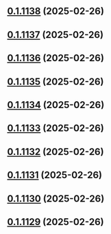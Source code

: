 ## [0.1.1138](https://github.com/binary-braids/terraform-oracle/compare/v0.1.1137...v0.1.1138) (2025-02-26)



## [0.1.1137](https://github.com/binary-braids/terraform-oracle/compare/v0.1.1136...v0.1.1137) (2025-02-26)



## [0.1.1136](https://github.com/binary-braids/terraform-oracle/compare/v0.1.1135...v0.1.1136) (2025-02-26)



## [0.1.1135](https://github.com/binary-braids/terraform-oracle/compare/v0.1.1134...v0.1.1135) (2025-02-26)



## [0.1.1134](https://github.com/binary-braids/terraform-oracle/compare/v0.1.1133...v0.1.1134) (2025-02-26)



## [0.1.1133](https://github.com/binary-braids/terraform-oracle/compare/v0.1.1132...v0.1.1133) (2025-02-26)



## [0.1.1132](https://github.com/binary-braids/terraform-oracle/compare/v0.1.1131...v0.1.1132) (2025-02-26)



## [0.1.1131](https://github.com/binary-braids/terraform-oracle/compare/v0.1.1130...v0.1.1131) (2025-02-26)



## [0.1.1130](https://github.com/binary-braids/terraform-oracle/compare/v0.1.1129...v0.1.1130) (2025-02-26)



## [0.1.1129](https://github.com/binary-braids/terraform-oracle/compare/v0.1.1128...v0.1.1129) (2025-02-26)



